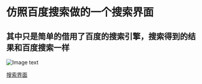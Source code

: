 # 仿照百度搜索做的一个搜索界面
## 其中只是简单的借用了百度的搜索引擎，搜索得到的结果和百度搜索一样
![Image text](http://c.hiphotos.baidu.com/image/h%3D200/sign=43bce27e85025aafcc3279cbcbecab8d/562c11dfa9ec8a13f188f35ef003918fa1ecc0fa.jpg)

[搜索界面](https://heternally.github.io/baidusearch/demo.html)
